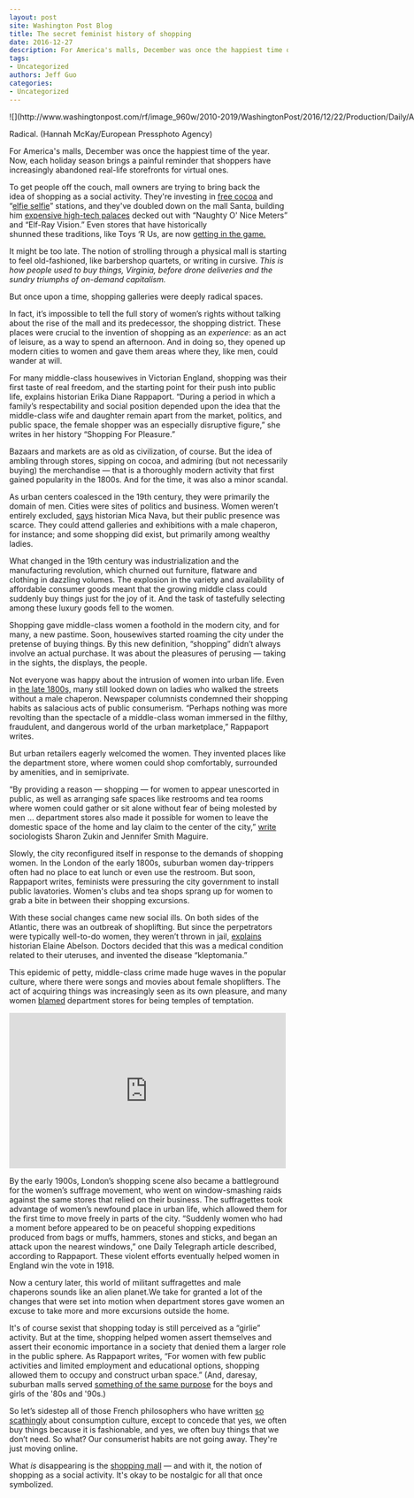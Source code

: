 ```yaml
---
layout: post
site: Washington Post Blog
title: The secret feminist history of shopping
date: 2016-12-27
description: For America's malls, December was once the happiest time of the year. Now, each holiday season brings a painful reminder that shoppers have increasingly abandoned real-life storefronts for virtual ones. To get people off the couch, mall owners are trying to bring back the idea of shopping as a social activity. They're investing in free cocoa and “elfie selfie” stations, and they've doubled down […]
tags: 
- Uncategorized
authors: Jeff Guo
categories: 
- Uncategorized
---
```


<div id="attachment_210774" style="width: 970px" class="wp-caption aligncenter">![](http://www.washingtonpost.com/rf/image_960w/2010-2019/WashingtonPost/2016/12/22/Production/Daily/A-Section/Images/05685756.jpg)

Radical. (Hannah McKay/European Pressphoto Agency)

</div>

For America's malls, December was once the happiest time of the year. Now, each holiday season brings a painful reminder that shoppers have increasingly abandoned real-life storefronts for virtual ones.

To get people off the couch, mall owners are trying to bring back the idea of shopping as a social activity. They're investing in [free cocoa](https://www.bostonglobe.com/business/2016/12/19/your-local-mall-wants-you-back-and-offering-freebies-get-you-there/zVc33UhIcQYjF0EaLUttMM/story.html) and “[elfie selfie](http://www.adweek.com/news/advertising-branding/it-turns-out-shopping-center-santas-actually-do-bring-people-door-167881)” stations, and they've doubled down on the mall Santa, building him [expensive high-tech palaces](http://www.adweek.com/news/advertising-branding/it-turns-out-shopping-center-santas-actually-do-bring-people-door-167881) decked out with “Naughty O' Nice Meters” and “Elf-Ray Vision.” Even stores that have historically shunned these traditions, like Toys ‘R Us, are now [getting in the game.](http://www.usatoday.com/story/money/2016/11/15/santa-claus-mall-visit-children-different/93601354/)

It might be too late. The notion of strolling through a physical mall is starting to feel old-fashioned, like barbershop quartets, or writing in cursive. _This is how people used to buy things, Virginia, before drone deliveries and the sundry triumphs of on-demand capitalism._ 

But once upon a time, shopping galleries were deeply radical spaces.

In fact, it’s impossible to tell the full story of women’s rights without talking about the rise of the mall and its predecessor, the shopping district. These places were crucial to the invention of shopping as an _experience_: as an act of leisure, as a way to spend an afternoon. And in doing so, they opened up modern cities to women and gave them areas where they, like men, could wander at will.

For many middle-class housewives in Victorian England, shopping was their first taste of real freedom, and the starting point for their push into public life, explains historian Erika Diane Rappaport. “During a period in which a family’s respectability and social position depended upon the idea that the middle-class wife and daughter remain apart from the market, politics, and public space, the female shopper was an especially disruptive figure,” she writes in her history “Shopping For Pleasure.”

Bazaars and markets are as old as civilization, of course. But the idea of ambling through stores, sipping on cocoa, and admiring (but not necessarily buying) the merchandise — that is a thoroughly modern activity that first gained popularity in the 1800s. And for the time, it was also a minor scandal.

As urban centers coalesced in the 19th century, they were primarily the domain of men. Cities were sites of politics and business. Women weren’t entirely excluded, [says](http://sk.sagepub.com/books/the-shopping-experience/n4.xml) historian Mica Nava, but their public presence was scarce. They could attend galleries and exhibitions with a male chaperon, for instance; and some shopping did exist, but primarily among wealthy ladies.

What changed in the 19th century was industrialization and the manufacturing revolution, which churned out furniture, flatware and clothing in dazzling volumes. The explosion in the variety and availability of affordable consumer goods meant that the growing middle class could suddenly buy things just for the joy of it. And the task of tastefully selecting among these luxury goods fell to the women.

Shopping gave middle-class women a foothold in the modern city, and for many, a new pastime. Soon, housewives started roaming the city under the pretense of buying things. By this new definition, “shopping” didn’t always involve an actual purchase. It was about the pleasures of perusing — taking in the sights, the displays, the people.

Not everyone was happy about the intrusion of women into urban life. Even in [the late 1800s,](https://books.google.com/books?id=l2DnHC3ie9AC&lpg=PA45&ots=P4lASNM_Io&dq=By%20providing%20a%20reason%20%E2%80%94%20shopping%20%E2%80%94%20for%20women%20to%20appear%20unescorted%20in%20public&pg=PA45#v=onepage&q=unescorted%20women%20in%20public&f=false) many still looked down on ladies who walked the streets without a male chaperon. Newspaper columnists condemned their shopping habits as salacious acts of public consumerism. “Perhaps nothing was more revolting than the spectacle of a middle-class woman immersed in the filthy, fraudulent, and dangerous world of the urban marketplace,” Rappaport writes.

But urban retailers eagerly welcomed the women. They invented places like the department store, where women could shop comfortably, surrounded by amenities, and in semiprivate.

“By providing a reason — shopping — for women to appear unescorted in public, as well as arranging safe spaces like restrooms and tea rooms where women could gather or sit alone without fear of being molested by men … department stores also made it possible for women to leave the domestic space of the home and lay claim to the center of the city,” [write](http://www.annualreviews.org/doi/abs/10.1146/annurev.soc.30.012703.110553) sociologists Sharon Zukin and Jennifer Smith Maguire.

Slowly, the city reconfigured itself in response to the demands of shopping women. In the London of the early 1800s, suburban women day-trippers often had no place to eat lunch or even use the restroom. But soon, Rappaport writes, feminists were pressuring the city government to install public lavatories. Women's clubs and tea shops sprang up for women to grab a bite in between their shopping excursions.

With these social changes came new social ills. On both sides of the Atlantic, there was an outbreak of shoplifting. But since the perpetrators were typically well-to-do women, they weren’t thrown in jail, [explains](https://www.jstor.org/stable/3174709) historian Elaine Abelson. Doctors decided that this was a medical condition related to their uteruses, and invented the disease “kleptomania.”

This epidemic of petty, middle-class crime made huge waves in the popular culture, where there were songs and movies about female shoplifters. The act of acquiring things was increasingly seen as its own pleasure, and many women [blamed](https://www.jstor.org/stable/3174709) department stores for being temples of temptation.

<div class="flex-embed"><iframe width="500" height="281" src="https://www.youtube.com/embed/ZHBM6ar6wWU?feature=oembed" frameborder="0" allowfullscreen=""></iframe></div>

By the early 1900s, London’s shopping scene also became a battleground for the women’s suffrage movement, who went on window-smashing raids against the same stores that relied on their business. The suffragettes took advantage of women’s newfound place in urban life, which allowed them for the first time to move freely in parts of the city. “Suddenly women who had a moment before appeared to be on peaceful shopping expeditions produced from bags or muffs, hammers, stones and sticks, and began an attack upon the nearest windows,” one Daily Telegraph article described, according to Rappaport. These violent efforts eventually helped women in England win the vote in 1918.

Now a century later, this world of militant suffragettes and male chaperons sounds like an alien planet.We take for granted a lot of the changes that were set into motion when department stores gave women an excuse to take more and more excursions outside the home.

It's of course sexist that shopping today is still perceived as a “girlie” activity. But at the time, shopping helped women assert themselves and assert their economic importance in a society that denied them a larger role in the public sphere. As Rappaport writes, “For women with few public activities and limited employment and educational options, shopping allowed them to occupy and construct urban space.” (And, daresay, suburban malls served [something of the same purpose](http://www.npr.org/2014/08/19/338843392/teens-and-mall-culture-the-fading-love-affair) for the boys and girls of the '80s and '90s.)

So let’s sidestep all of those French philosophers who have written [so](https://thesocietypages.org/economicsociology/2010/05/18/culture-and-consumption-or-bourdieu-goes-grocery-shopping/) [scathingly](https://plato.stanford.edu/entries/baudrillard/) about consumption culture, except to concede that yes, we often buy things because it is fashionable, and yes, we often buy things that we don’t need. So what? Our consumerist habits are not going away. They're just moving online.

What _is_ disappearing is the [shopping mall](http://time.com/money/4327632/shopping-malls-closing/) — and with it, the notion of shopping as a social activity. It's okay to be nostalgic for all that once symbolized.
